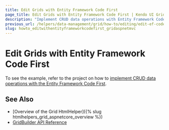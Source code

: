 ```yaml
---
title: Edit Grids with Entity Framework Code First
page_title: Edit Grids with Entity Framework Code First | Kendo UI Grid HtmlHelper for ASP.NET MVC
description: "Implement CRUD data operations with Entity Framework Code First when working with the Kendo UI Grid."
previous_url: /helpers/data-management/grid/how-to/editing/edit-ef-code-first
slug: howto_editwithentityframeworkcodefirst_gridaspnetmvc
---
```


# Edit Grids with Entity Framework Code First

To see the example, refer to the project on how to [implement CRUD data operations with the Entity Framework Code First](https://github.com/telerik/ui-for-aspnet-mvc-examples/tree/master/grid/editing-ef-code-first).

## See Also

* [Overview of the Grid HtmlHelper]({% slug htmlhelpers_grid_aspnetcore_overview %})
* [GridBuilder API Reference](http://docs.telerik.com/aspnet-mvc/api/Kendo.Mvc.UI.Fluent/GridBuilder)
